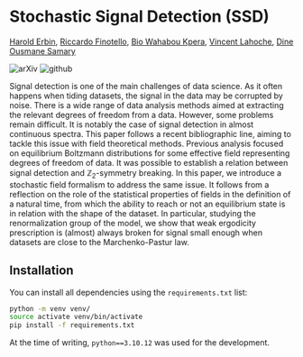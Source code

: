 # Stochastic Signal Detection (SSD)

[Harold Erbin](mailto:harold.erbin@cea.fr), [Riccardo Finotello](mailto:riccardo.finotello@cea.fr), [Bio Wahabou Kpera](mailto:wahaboukpera@gmail.com), [Vincent Lahoche](mailto:vincent.lahoche@cea.fr), [Dine Ousmane Samary](mailto:dine.ousmanesamary@cipma.uac.bj)

![arXiv](https://img.shields.io/badge/arxiv-2023.XXXXX-red)
![github](https://img.shields.io/badge/github-stochastic--signal--detection-blue?logo=github)

Signal detection is one of the main challenges of data science.
As it often happens when tiding datasets, the signal in the data may be corrupted by noise.
There is a wide range of data analysis methods aimed at extracting the relevant degrees of freedom from a data.
However, some problems remain difficult.
It is notably the case of signal detection in almost continuous spectra.
This paper follows a recent bibliographic line, aiming to tackle this issue with field theoretical methods.
Previous analysis focused on equilibrium Boltzmann distributions for some effective field representing degrees of freedom of data.
It was possible to establish a relation between signal detection and $\mathbb{Z}_2$-symmetry breaking.
In this paper, we introduce a stochastic field formalism to address the same issue.
It follows from a reflection on the role of the statistical properties of fields in the definition of a natural time, from which the ability to reach or not an equilibrium state is in relation with the shape of the dataset.
In particular, studying the renormalization group of the model, we show that weak ergodicity prescription is (almost) always broken for signal small enough when datasets are close to the Marchenko-Pastur law.

## Installation

You can install all dependencies using the `requirements.txt` list:

```bash
python -m venv venv/
source activate venv/bin/activate
pip install -f requirements.txt
```
At the time of writing, `python==3.10.12` was used for the development.
